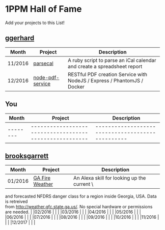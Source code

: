 # 1PPM Hall of Fame

Add your projects to this List!

## [ggerhard](https://github.com/ggerhard)

|Month   |Project                                               |Description             |
|--------|------------------------------------------------------|------------------------------------------------|
|11/2016 | [parsecal](https://github.com/ggerhard/parsecal)     | A ruby script to parse an iCal calendar and create a spreadsheet report |
|12/2016 | [node-pdf-service](https://github.com/ggerhard/node-pdf-service)     | RESTful PDF creation Service with NodeJS / Express / PhantomJS / Docker |


## You

|Month   |Project                                               |Description             |
|--------|------------------------------------------------------|------------------------------------------------|
|--------|------------------------------------------------------|------------------------------------------------|

## [brooksgarrett](https://github.com/brooksgarrett)

|Month   |Project                                               |Description             |
|--------|------------------------------------------------------|------------------------------------------------|
|01/2016 | [GA Fire Weather](https://github.com/brooksgarrett/GAFireWeather) | An Alexa skill for looking up the current \
and forecasted NFDRS danger class for a region inside Georgia, USA. Data is retreived \
from http://weather.gfc.state.ga.us/. No special hardware or permissions are needed. |
|02/2016 | []() | |
|03/2016 | []() | |
|04/2016 | []() | |
|05/2016 | []() | |
|06/2016 | []() | |
|07/2016 | []() | |
|08/2016 | []() | |
|09/2016 | []() | |
|10/2016 | []() | |
|11/2016 | []() | |
|12/2017 | []() | |
